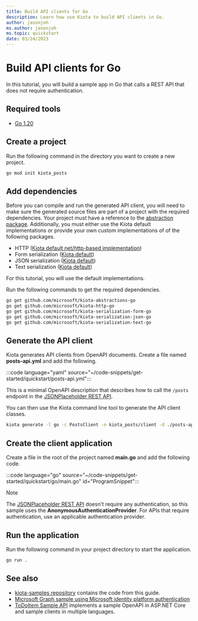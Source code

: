 ```yaml
---
title: Build API clients for Go
description: Learn how use Kiota to build API clients in Go.
author: jasonjoh
ms.author: jasonjoh
ms.topic: quickstart
date: 03/24/2023
---
```


# Build API clients for Go

In this tutorial, you will build a sample app in Go that calls a REST API that does not require authentication.

## Required tools

- [Go 1.20](https://golang.org/dl/)

## Create a project

Run the following command in the directory you want to create a new project.

```bash
go mod init kiota_posts
```

## Add dependencies

Before you can compile and run the generated API client, you will need to make sure the generated source files are part of a project with the required dependencies. Your project must have a reference to the [abstraction package](https://github.com/microsoft/kiota-abstractions-go). Additionally, you must either use the Kiota default implementations or provide your own custom implementations of of the following packages.

- HTTP ([Kiota default net/http-based implementation](https://github.com/microsoft/kiota-http-go))
- Form serialization ([Kiota default](https://github.com/microsoft/kiota-serialization-form-go))
- JSON serialization ([Kiota default](https://github.com/microsoft/kiota-serialization-json-go))
- Text serialization ([Kiota default](https://github.com/microsoft/kiota-serialization-text-go))

For this tutorial, you will use the default implementations.

Run the following commands to get the required dependencies.

```bash
go get github.com/microsoft/kiota-abstractions-go
go get github.com/microsoft/kiota-http-go
go get github.com/microsoft/kiota-serialization-form-go
go get github.com/microsoft/kiota-serialization-json-go
go get github.com/microsoft/kiota-serialization-text-go
```

## Generate the API client

Kiota generates API clients from OpenAPI documents. Create a file named **posts-api.yml** and add the following.

:::code language="yaml" source="~/code-snippets/get-started/quickstart/posts-api.yml":::

This is a minimal OpenAPI description that describes how to call the `/posts` endpoint in the [JSONPlaceholder REST API](https://jsonplaceholder.typicode.com/).

You can then use the Kiota command line tool to generate the API client classes.

```bash
kiota generate -l go -c PostsClient -n kiota_posts/client -d ./posts-api.yml -o ./client
```

## Create the client application

Create a file in the root of the project named **main.go** and add the following code.

:::code language="go" source="~/code-snippets/get-started/quickstart/go/main.go" id="ProgramSnippet":::

> [!NOTE]
> The [JSONPlaceholder REST API](https://jsonplaceholder.typicode.com/) doesn't require any authentication, so this sample uses the **AnonymousAuthenticationProvider**. For APIs that require authentication, use an applicable authentication provider.

## Run the application

Run the following command in your project directory to start the application.

```bash
go run .
```

## See also

- [kiota-samples repository](https://github.com/microsoft/kiota-samples/tree/main/get-started/quickstarts/go) contains the code from this guide.
- [Microsoft Graph sample using Microsoft identity platform authentication](https://github.com/microsoft/kiota-samples/tree/main/get-started/azure-auth/go)
- [ToDoItem Sample API](https://github.com/microsoft/kiota-samples/tree/main/sample-api) implements a sample OpenAPI in ASP.NET Core and sample clients in multiple languages.
